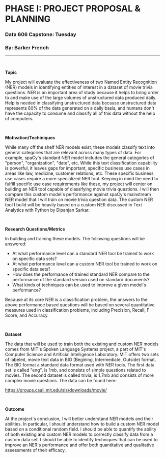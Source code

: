 # PHASE I: PROJECT PROPOSAL & PLANNING
### Data 606 Capstone: Tuesday
### By: Barker French

---
<br>

**Topic**
<p>My project will evaluate the effectiveness of two Named Entity Recognition (NER) models in identifying entities of interest in a dataset of movie trivia questions. NER is an important area of study because it helps to bring order to and make use of the large volumes of unstructured data produced daily.  Help is needed in classifying unstructured data because unstructured data represents 80% of the data generated on a daily basis, and humans don't have the capacity to consume and classify all of this data without the help of computers.</p>
<br>

**Motivation/Techiniques**
<p>While many off the shelf NER models exist, these models classify text into general categories that are relevant across many types of data.  For example, spaCy's standard NER model includes the general categories of "person", "organization", "date", etc.  While this text classification capability is powerful, it leaves gaps for important, specific business use cases in areas like law, medicine, customer relations, etc.  These specific business use cases require a more specialized NER tool.  Keeping in mind the need to fulfill specific use case requirements like these, my project will center on building an NER tool capable of classifying movie trivia questions. I will then compare this custom model's performance against spaCy's mainstream NER model that I will train on movie trivia question data.  The custom NER tool I build will be heavily based on a custom NER discussed in Text Analytics with Python by Dipanjan Sarkar.</p>
<br>

**Research Questions/Metrics**
<p>In building and training these models.  The following questions will be answered:

 - At what performance level can a standard NER tool be trained to work on specific data sets?
 - At what performance level can a custom NER tool be trained to work on specific data sets?
 - How does the performance of trained standard NER compare to the performance of the standard version used on standard documents?
 - What kinds of techniques can be used to improve a given model's performance?

Because at its core NER is a classification problem, the answers to the above  performance based questions will be based on several quantitative measures used in classification problems, including Precision, Recall, F-Score, and Accuracy.
</p>
<br>

**Dataset**
<p>The data that will be used to train both the existing and custom NER models comes from MIT's Spoken Language Systems project, a part of MIT's Computer Science and Artificial Intelligence Laboratory.  MIT offers two sets of labeled, movie text data in BIO (Begining, Intermediate, Outside) format.  The BIO format a standard data format used with NER tools. The first data set is called "eng", is 1mb, and consists of simple questions related to movies.  The second dataset is called trivia, is 1.7mb and consists of more complex movie questions.  The data can be found here:

https://groups.csail.mit.edu/sls/downloads/movie/</p>

<br>

**Outcome**
<p>At the project's conclusion, I will better understand NER models and their abilities.  In particular, I should understand how to build a custom NER model based on a conditional random field.  I should be able to quantify the ability of both existing and custom NER models to correctly classify data from a custom data set.  I should be able to identify techniques that can be used to improve an NER's performance and offer both quantitative and qualitative assessments of their efficacy.</p>
